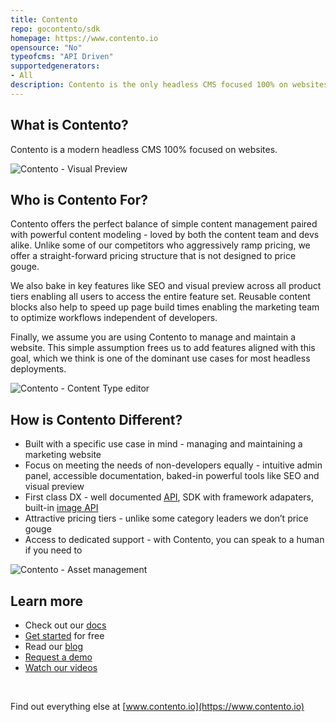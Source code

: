 ```yaml
---
title: Contento
repo: gocontento/sdk
homepage: https://www.contento.io
opensource: "No"
typeofcms: "API Driven"
supportedgenerators:
- All
description: Contento is the only headless CMS focused 100% on websites.
---
```


## What is Contento?

Contento is a modern headless CMS 100% focused on websites.

![Contento - Visual Preview](https://assets.contento.io/assets/VK6vBK72xR/jamstack-contento-preview-dark.jpeg?fit=crop&w=960&dpr=2)

## Who is Contento For?

Contento offers the perfect balance of simple content management paired with powerful content modeling - loved by both the content team and devs alike. Unlike some of our competitors who aggressively ramp pricing, we offer a straight-forward pricing structure that is not designed to price gouge.

We also bake in key features like SEO and visual preview across all product tiers enabling all users to access the entire feature set. Reusable content blocks also help to speed up page build times enabling the marketing team to optimize workflows independent of developers.

Finally, we assume you are using Contento to manage and maintain a website. This simple assumption frees us to add features aligned with this goal, which we think is one of the dominant use cases for most headless deployments.

![Contento - Content Type editor](https://assets.contento.io/assets/VK6vBK72xR/jamstack-contento-content-type-light.jpeg?fit=crop&w=960&dpr=2)

## How is Contento Different?

- Built with a specific use case in mind - managing and maintaining a marketing website
- Focus on meeting the needs of non-developers equally - intuitive admin panel, accessible documentation, baked-in powerful tools like SEO and visual preview
- First class DX - well documented [API](https://www.contento.io/docs/content-api/v1), SDK with framework adapaters, built-in [image API](https://www.contento.io/docs/image-api) 
- Attractive pricing tiers - unlike some category leaders we don’t price gouge
- Access to dedicated support - with Contento, you can speak to a human if you need to

![Contento - Asset management](https://assets.contento.io/assets/VK6vBK72xR/jamstack-contento-assets-light.jpeg?fit=crop&w=960&dpr=2)

## Learn more

- Check out our [docs](https://www.contento.io/docs)
- [Get started](https://app.contento.io/register) for free
- Read our [blog](https://www.contento.io/blog)
- [Request a demo](https://www.contento.io/book-demo)
- [Watch our videos](https://www.youtube.com/channel/UCJiB9YwSwnySlJ4SsQjTa5A)

<br>

Find out everything else at [www.contento.io](https://www.contento.io)
